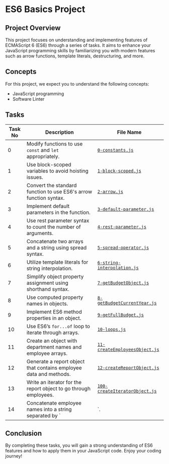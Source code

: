 # ES6 Basics Project

## Project Overview
This project focuses on understanding and implementing features of ECMAScript 6 (ES6) through a series of tasks. It aims to enhance your JavaScript programming skills by familiarizing you with modern features such as arrow functions, template literals, destructuring, and more.

## Concepts
For this project, we expect you to understand the following concepts:

- JavaScript programming
- Software Linter

## Tasks

| Task No | Description                                                        | File Name                     |
|---------|--------------------------------------------------------------------|-------------------------------|
| 0       | Modify functions to use `const` and `let` appropriately.          | [`0-constants.js`](./0-constants.js)       |
| 1       | Use block-scoped variables to avoid hoisting issues.              | [`1-block-scoped.js`](./1-block-scoped.js) |
| 2       | Convert the standard function to use ES6's arrow function syntax. | [`2-arrow.js`](./2-arrow.js) |
| 3       | Implement default parameters in the function.                      | [`3-default-parameter.js`](./3-default-parameter.js) |
| 4       | Use rest parameter syntax to count the number of arguments.        | [`4-rest-parameter.js`](./4-rest-parameter.js) |
| 5       | Concatenate two arrays and a string using spread syntax.          | [`5-spread-operator.js`](./5-spread-operator.js) |
| 6       | Utilize template literals for string interpolation.                | [`6-string-interpolation.js`](./6-string-interpolation.js) |
| 7       | Simplify object property assignment using shorthand syntax.        | [`7-getBudgetObject.js`](./7-getBudgetObject.js) |
| 8       | Use computed property names in objects.                             | [`8-getBudgetCurrentYear.js`](./8-getBudgetCurrentYear.js) |
| 9       | Implement ES6 method properties in an object.                      | [`9-getFullBudget.js`](./9-getFullBudget.js) |
| 10      | Use ES6’s `for...of` loop to iterate through arrays.              | [`10-loops.js`](./10-loops.js) |
| 11      | Create an object with department names and employee arrays.       | [`11-createEmployeesObject.js`](./11-createEmployeesObject.js) |
| 12      | Generate a report object that contains employee data and methods.  | [`12-createReportObject.js`](./12-createReportObject.js) |
| 13      | Write an iterator for the report object to go through employees.   | [`100-createIteratorObject.js`](./100-createIteratorObject.js) |
| 14      | Concatenate employee names into a string separated by `|`.         | [`101-iterateThroughObject.js`](./101-iterateThroughObject.js) |

## Conclusion
By completing these tasks, you will gain a strong understanding of ES6 features and how to apply them in your JavaScript code. Enjoy your coding journey!

